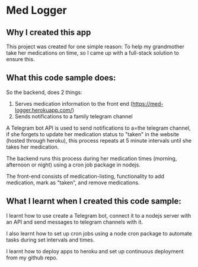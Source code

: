 # Med Logger

## Why I created this app

This project was created for one simple reason: To help my grandmother take her medications on time, so I came up with a full-stack solution to ensure this.

## What this code sample does:
So the backend, does 2 things:
1. Serves medication information to the front end (https://med-logger.herokuapp.com/)
2. Sends notifications to a family telegram channel

A Telegram bot API is used to send notifications to a=the telegram channel, if she forgets to update her medication status to "taken" in the website (hosted through heroku), this process repeats at 5 minute intervals until she takes her medication.

The backend runs this process during her medication times (morning, afternoon or night) using a cron job package in nodejs.

The front-end consists of medication-listing, functionality to add medication, mark as "taken", and remove medications.



## What I learnt when I created this code sample:

I learnt how to use create a Telegram bot, connect it to a nodejs server with an API and send messages to telegram channels with it.

I also learnt how to set up cron jobs using a node cron package to automate tasks during set intervals and times.

I learnt how to deploy apps to heroku and set up continuous deployment from my github repo.
